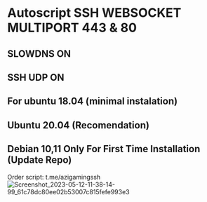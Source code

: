 # Autoscript SSH WEBSOCKET MULTIPORT 443 & 80

## SLOWDNS ON
## SSH UDP ON

## For ubuntu 18.04 (minimal instalation) 
## Ubuntu 20.04 (Recomendation) 
## Debian 10,11  Only For First Time Installation (Update Repo) <br>
  
  Order script: t.me/azigamingssh
![Screenshot_2023-05-12-11-38-14-99_61c78dc80ee02b53007c815fefe993e3](https://github.com/Azigaming404/Autoscript-by-azi/assets/120331083/4df8bad1-b4d8-4a24-b52d-93e7ff6b2e34)

